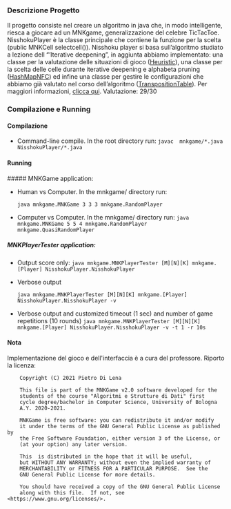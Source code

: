 ### Descrizione Progetto
Il progetto consiste nel creare un algoritmo in java che, in modo intelligente, riesca a giocare ad un MNKgame, generalizzazione del celebre TicTacToe.
NisshokuPlayer è la classe principale che contiene la funzione per la scelta (public MNKCell selectcell()). Nisshoku player si basa sull’algoritmo studiato a lezione dell “’Iterative deepening”, in aggiunta abbiamo implementato: una classe per la valutazione delle situazioni di gioco ([Heuristic](./NisshokuPlayer/Heuristic.java)), una classe per la scelta delle celle durante iterative deepening e alphabeta pruning ([HashMapNFC](./NisshokuPlayer/HashMapNFC.java)) ed infine una classe per gestire le configurazioni che abbiamo già valutato nel corso dell’algoritmo ([TranspositionTable](./NisshokuPlayer/TranspositionTable.java)).
Per maggiori informazioni, [clicca qui](./Relazione/Relazione_MNKgame_Testa_Sami%20.pdf).
Valutazione: 29/30

### Compilazione e Running

#### Compilazione

- Command-line compile.  In the root directory run:
	```javac  mnkgame/*.java NisshokuPlayer/*.java```

#### Running

##### MNKGame application:

- Human vs Computer.  In the mnkgame/ directory run:

	``` java mnkgame.MNKGame 3 3 3 mnkgame.RandomPlayer ```


- Computer vs Computer. In the mnkgame/ directory run:
	```java mnkgame.MNKGame 5 5 4 mnkgame.RandomPlayer mnkgame.QuasiRandomPlayer ```

##### MNKPlayerTester application:

- Output score only:
	```java mnkgame.MNKPlayerTester [M][N][K] mnkgame.[Player] NisshokuPlayer.NisshokuPlayer```

- Verbose output

	```java mnkgame.MNKPlayerTester [M][N][K] mnkgame.[Player] NisshokuPlayer.NisshokuPlayer -v```

- Verbose output and customized timeout (1 sec) and number of game repetitions (10 rounds)
	```java mnkgame.MNKPlayerTester [M][N][K] mnkgame.[Player] NisshokuPlayer.NisshokuPlayer -v -t 1 -r 10s```

#### Nota

Implementazione del gioco e dell'interfaccia è a cura del professore. Riporto la licenza:
```
	Copyright (C) 2021 Pietro Di Lena
	
	This file is part of the MNKGame v2.0 software developed for the
	students of the course "Algoritmi e Strutture di Dati" first 
	cycle degree/bachelor in Computer Science, University of Bologna
	A.Y. 2020-2021.

	MNKGame is free software: you can redistribute it and/or modify
	it under the terms of the GNU General Public License as published by
	the Free Software Foundation, either version 3 of the License, or
	(at your option) any later version.

	This  is distributed in the hope that it will be useful,
	but WITHOUT ANY WARRANTY; without even the implied warranty of
	MERCHANTABILITY or FITNESS FOR A PARTICULAR PURPOSE.  See the
	GNU General Public License for more details.

	You should have received a copy of the GNU General Public License
	along with this file.  If not, see <https://www.gnu.org/licenses/>.
```